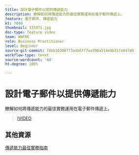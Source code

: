 ```yaml
---
title: 設計電子郵件以提供傳遞能力
description: 瞭解如何將傳遞能力的最佳實務運用在電子郵件傳遞上。
feature: 電子郵件、傳遞能力
kt: 7849
thumbnail: 333471.jpg
doc-type: feature video
team: WWFRE
role: Business Practitioner
level: Beginner
source-git-commit: f6bb16306773a4b6ff7aa390a514e9b31fe047d6
workflow-type: tm+mt
source-wordcount: '44'
ht-degree: 100%

---
```



# 設計電子郵件以提供傳遞能力

瞭解如何將傳遞能力的最佳實務運用在電子郵件傳遞上。

>[!VIDEO](https://video.tv.adobe.com/v/333471?quality=12)

## 其他資源

[傳遞能力最佳實務指南](https://experienceleague.adobe.com/docs/deliverability-learn/deliverability-best-practice-guide/introduction.html?lang=zh-Hant)
